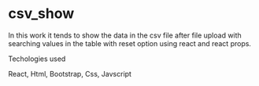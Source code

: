 # csv_show
In this work it tends to show the data in the csv file after file upload with searching values in the table with reset option using react and react props.

Techologies used

React, Html, Bootstrap, Css, Javscript
